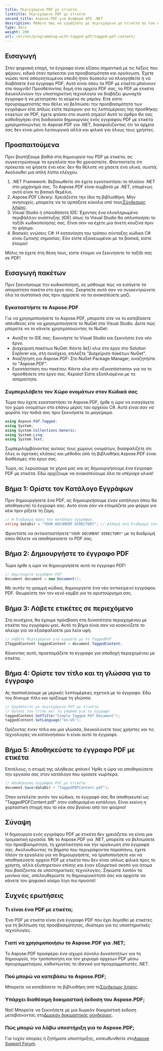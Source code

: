 ```yaml
---
title: Περιεχόμενο PDF με ετικέτα
linktitle: Περιεχόμενο PDF με ετικέτα
second_title: Aspose.PDF για Αναφορά API .NET
description: Μάθετε πώς να εργάζεστε με περιεχόμενο με ετικέτα σε ένα έγγραφο PDF με το Aspose.PDF για .NET. Ένας βήμα προς βήμα οδηγός για τη χρήση ετικετών.
type: docs
weight: 200
url: /el/net/programming-with-tagged-pdf/tagged-pdf-content/
---
```

## Εισαγωγή

Στην ψηφιακή εποχή, τα έγγραφα είναι εξίσου σημαντικά με τις λέξεις που φέρουν, ειδικά όταν πρόκειται για προσβασιμότητα και οργάνωση. Έχετε νιώσει ποτέ απογοητευμένοι επειδή ήταν δύσκολο να πλοηγηθείτε ή να διαβάσετε ένα έγγραφο PDF; Αυτό είναι όπου τα PDF με ετικέτα μπαίνουν στο παιχνίδι! Προσθέτοντας δομή στα αρχεία PDF σας, τα PDF με ετικέτα διευκολύνουν την υποστηρικτική τεχνολογία να διαβάζει φωναχτά έγγραφα ή να μετατρέπει το κείμενο σε μπράιγ. Είτε είστε προγραμματιστής που θέλει να βελτιώσει την προσβασιμότητα των εγγράφων είτε απλώς είστε περίεργοι για τις λεπτομέρειες της προσθήκης ετικετών σε PDF, έχετε φτάσει στο σωστό σημείο! Αυτό το άρθρο θα σας καθοδηγήσει στη διαδικασία δημιουργίας ενός εγγράφου PDF με ετικέτα χρησιμοποιώντας το Aspose.PDF για .NET, διασφαλίζοντας ότι τα αρχεία σας δεν είναι μόνο λειτουργικά αλλά και φιλικά για όλους τους χρήστες.

## Προαπαιτούμενα

Πριν βουτήξουμε βαθιά στη δημιουργία του PDF με ετικέτα, ας συγκεντρώσουμε τα εργαλεία που θα χρειαστείτε. Φανταστείτε ότι πρόκειται να ψήσετε ένα κέικ: δεν θα θέλατε να χάσετε ένα υλικό, σωστά; Ακολουθεί μια απλή λίστα ελέγχου.

1. .NET Framework: Βεβαιωθείτε ότι έχετε εγκαταστήσει το πλαίσιο .NET στο μηχάνημά σας. Το Aspose.PDF είναι συμβατό με .NET, επομένως αυτό είναι το βασικό θεμέλιο.
2.  Aspose.PDF Library: Χρειάζεστε την ίδια τη βιβλιοθήκη. Μην ανησυχείς. μπορείτε να το αρπάξετε εύκολα από τους[Σύνδεσμος λήψης](https://releases.aspose.com/pdf/net/).
3. Visual Studio ή οποιοδήποτε IDE: Έχοντας ένα ολοκληρωμένο περιβάλλον ανάπτυξης (IDE) όπως το Visual Studio θα απλοποιήσει το ταξίδι κωδικοποίησης σας. Είναι σαν να έχετε μια άνετη κουζίνα πριν το ψήσιμο.
4. Βασικές γνώσεις C#: Η κατανόηση του τρόπου σύνταξης κώδικα C# είναι ζωτικής σημασίας. Εάν είστε εξοικειωμένοι με τα βασικά, είστε έτοιμοι!

Μόλις τα έχετε στη θέση τους, είστε έτοιμοι να ξεκινήσετε το ταξίδι σας σε PDF!

## Εισαγωγή πακέτων

Πριν ξεκινήσουμε την κωδικοποίηση, ας μάθουμε πώς να εισάγετε τα απαραίτητα πακέτα στο έργο σας. Σκεφτείτε αυτό σαν να συγκεντρώνετε όλα τα συστατικά σας πριν αρχίσετε να τα ανακατεύετε μαζί.

### Εγκαταστήστε το Aspose.PDF

Για να χρησιμοποιήσετε το Aspose.PDF, μπορείτε είτε να το κατεβάσετε απευθείας είτε να χρησιμοποιήσετε το NuGet στο Visual Studio. Δείτε πώς μπορείτε να το κάνετε χρησιμοποιώντας το NuGet:

- Ανοίξτε το IDE σας: Εκκινήστε το Visual Studio και ξεκινήστε ένα νέο έργο.
- Διαχείριση πακέτων NuGet: Κάντε δεξί κλικ στο έργο στο Solution Explorer και, στη συνέχεια, επιλέξτε "Διαχείριση πακέτων NuGet".
- Αναζήτηση για Aspose.PDF: Στο NuGet Package Manager, αναζητήστε το "Aspose.PDF".
- Εγκατάσταση του πακέτου: Κάντε κλικ στο «Εγκατάσταση» για να το προσθέσετε στο έργο σας. Κεραία! Είστε εξοπλισμένοι με τα απαραίτητα.

### Συμπεριλάβετε τον Χώρο ονομάτων στον Κώδικά σας

Τώρα που έχετε εγκαταστήσει το Aspose.PDF, ήρθε η ώρα να εισαγάγετε τον χώρο ονομάτων στο επάνω μέρος του αρχείου C#. Αυτό είναι σαν να φοράτε την ποδιά σας πριν ξεκινήσετε το μαγείρεμα.

```csharp
using Aspose.Pdf.Tagged;
using System;
using System.Collections.Generic;
using System.Linq;
using System.Text;
```

Συμπεριλαμβάνοντας αυτούς τους χώρους ονομάτων, διασφαλίζετε ότι όλες οι σχετικές κλάσεις και μέθοδοι από τη βιβλιοθήκη Aspose.PDF είναι διαθέσιμες στο έργο σας.

Τώρα, ας λερώσουμε τα χέρια μας και ας δημιουργήσουμε ένα έγγραφο PDF με ετικέτα. Εδώ αρχίζουμε να ανακατεύουμε όλα τα υπέροχα υλικά!

## Βήμα 1: Ορίστε τον Κατάλογο Εγγράφων

Πριν δημιουργήσετε ένα PDF, ας δημιουργήσουμε έναν κατάλογο όπου θα αποθηκευτεί το έγγραφό σας. Αυτό είναι σαν να ετοιμάζετε μια φόρμα για κέικ πριν ρίξετε τη ζύμη.

```csharp
// Η διαδρομή προς τον κατάλογο εγγράφων.
string dataDir = "YOUR DOCUMENT DIRECTORY"; // Αλλαγή στη διαδρομή του καταλόγου σας
```

 Φροντίστε να αντικαταστήσετε`"YOUR DOCUMENT DIRECTORY"` με τη διαδρομή όπου θέλετε να αποθηκεύσετε το PDF σας. 

## Βήμα 2: Δημιουργήστε το έγγραφο PDF

Τώρα ήρθε η ώρα να δημιουργήσετε αυτό το έγγραφο PDF! 

```csharp
// Δημιουργία εγγράφου Pdf
Document document = new Document();
```

Με αυτήν τη γραμμή κώδικα, δημιουργείτε ένα νέο αντικείμενο εγγράφου PDF. Θεωρείστε τον τον κενό καμβά για το αριστούργημα σας.

## Βήμα 3: Λάβετε ετικέτες σε περιεχόμενο

Στη συνέχεια, θα έχουμε πρόσβαση στη δυνατότητα περιεχομένου με ετικέτα του εγγράφου μας. Αυτό το βήμα είναι σαν να κοσκινίζετε το αλεύρι για να εξασφαλίσετε μια λεία υφή.

```csharp
// Λάβετε Περιεχόμενο για εργασία με το TaggedPdf
ITaggedContent taggedContent = document.TaggedContent;
```

Κάνοντας αυτό, προετοιμάζετε το έγγραφο για αποδοχή περιεχομένου με ετικέτα.

## Βήμα 4: Ορίστε τον τίτλο και τη γλώσσα για το έγγραφο

Ας πασπαλίσουμε με μερικές λεπτομέρειες σχετικά με το έγγραφο. Εδώ του δίνουμε τίτλο και ορίζουμε τη γλώσσα. 

```csharp
// Εργαστείτε με περιεχόμενο Pdf με ετικέτα
// Ορίστε τον τίτλο και τη γλώσσα για το έγγραφο
taggedContent.SetTitle("Simple Tagged Pdf Document");
taggedContent.SetLanguage("en-US");
```

Ορίζοντας έναν τίτλο και μια γλώσσα, διευκολύνετε τους χρήστες και τις τεχνολογίες να κατανοήσουν τι είναι αυτό το έγγραφο.

## Βήμα 5: Αποθηκεύστε το έγγραφο PDF με ετικέτα

Επιτέλους, η στιγμή της αλήθειας φτάνει! Ήρθε η ώρα να αποθηκεύσετε την εργασία σας στον κατάλογο που ορίσατε νωρίτερα.

```csharp
// Αποθήκευση εγγράφου Pdf με ετικέτα
document.Save(dataDir + "TaggedPDFContent.pdf");
```

Όταν εκτελείτε αυτόν τον κώδικα, το έγγραφό σας θα αποθηκευτεί ως "TaggedPDFContent.pdf" στον καθορισμένο κατάλογο. Είναι εκείνη η χορταστική στιγμή που το κέικ σου βγαίνει από τον φούρνο!

## Σύναψη

Η δημιουργία ενός εγγράφου PDF με ετικέτα δεν χρειάζεται να είναι μια τρομακτική εργασία. Με το Aspose.PDF για .NET, μπορείτε να βελτιώσετε την προσβασιμότητα, τη χρηστικότητα και την οργάνωση στα έγγραφά σας. Ακολουθώντας τα βήματα που περιγράφονται παραπάνω, έχετε πλέον τα εργαλεία για να δημιουργήσετε, να τροποποιήσετε και να αποθηκεύσετε αρχεία PDF με ετικέτα που δεν είναι απλώς φιλικά προς το χρήστη, αλλά εξυπηρετούν επίσης και έναν εξαιρετικό σκοπό για άτομα που βασίζονται σε υποστηρικτικές τεχνολογίες. Σηκώστε λοιπόν τα μανίκια σας, απελευθερώστε τη δημιουργικότητά σας και αρχίστε να κάνετε τον ψηφιακό κόσμο λίγο πιο προσιτό!

## Συχνές ερωτήσεις

### Τι είναι ένα PDF με ετικέτα;
Ένα PDF με ετικέτα είναι ένα έγγραφο PDF που έχει δομηθεί με ετικέτες για τη βελτίωση της προσβασιμότητας, ιδιαίτερα για τις υποστηρικτικές τεχνολογίες.

### Γιατί να χρησιμοποιήσω το Aspose.PDF για .NET;
Το Aspose.PDF προσφέρει ένα ισχυρό σύνολο δυνατοτήτων για τη δημιουργία, την τροποποίηση και τον χειρισμό αρχείων PDF μέσω προγραμματισμού, καθιστώντας το ιδανικό για προγραμματιστές .NET.

### Πού μπορώ να κατεβάσω το Aspose.PDF;
 Μπορείτε να κατεβάσετε τη βιβλιοθήκη από το[Σύνδεσμος λήψης](https://releases.aspose.com/pdf/net/).

### Υπάρχει διαθέσιμη δοκιμαστική έκδοση του Aspose.PDF;
 Ναί! Μπορείτε να ξεκινήσετε με μια δωρεάν δοκιμαστική έκδοση μεταβαίνοντας στο[Δωρεάν δοκιμαστικός σύνδεσμος](https://releases.aspose.com/).

### Πώς μπορώ να λάβω υποστήριξη για το Aspose.PDF;
 Για τυχόν απορίες ή ζητήματα υποστήριξης, κατευθυνθείτε στο[Aspose Support Forum](https://forum.aspose.com/c/pdf/10).